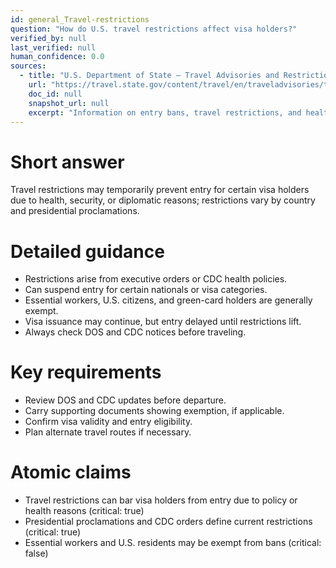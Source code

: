 ```yaml
---
id: general_Travel-restrictions
question: "How do U.S. travel restrictions affect visa holders?"
verified_by: null
last_verified: null
human_confidence: 0.0
sources:
  - title: "U.S. Department of State – Travel Advisories and Restrictions"
    url: "https://travel.state.gov/content/travel/en/traveladvisories/traveladvisories.html/"
    doc_id: null
    snapshot_url: null
    excerpt: "Information on entry bans, travel restrictions, and health-related proclamations."
---
```


# Short answer
Travel restrictions may temporarily prevent entry for certain visa holders due to health, security, or diplomatic reasons; restrictions vary by country and presidential proclamations.

# Detailed guidance
- Restrictions arise from executive orders or CDC health policies.  
- Can suspend entry for certain nationals or visa categories.  
- Essential workers, U.S. citizens, and green-card holders are generally exempt.  
- Visa issuance may continue, but entry delayed until restrictions lift.  
- Always check DOS and CDC notices before traveling.  

# Key requirements
- Review DOS and CDC updates before departure.  
- Carry supporting documents showing exemption, if applicable.  
- Confirm visa validity and entry eligibility.  
- Plan alternate travel routes if necessary.  

# Atomic claims
- Travel restrictions can bar visa holders from entry due to policy or health reasons (critical: true)
- Presidential proclamations and CDC orders define current restrictions (critical: true)
- Essential workers and U.S. residents may be exempt from bans (critical: false)

